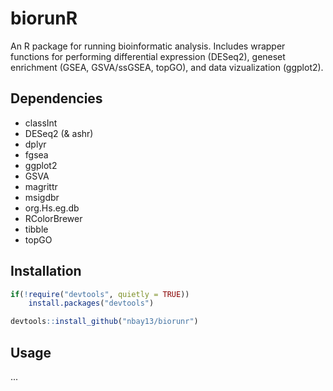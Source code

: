 # biorunR

An R package for running bioinformatic analysis. Includes wrapper functions for performing differential expression (DESeq2), geneset enrichment (GSEA, GSVA/ssGSEA, topGO), and data vizualization (ggplot2).

## Dependencies
 - classInt
 - DESeq2 (& ashr)
 - dplyr
 - fgsea
 - ggplot2
 - GSVA
 - magrittr
 - msigdbr
 - org.Hs.eg.db
 - RColorBrewer
 - tibble
 - topGO

## Installation
```R
if(!require("devtools", quietly = TRUE))
    install.packages("devtools")

devtools::install_github("nbay13/biorunr")
```
## Usage
...